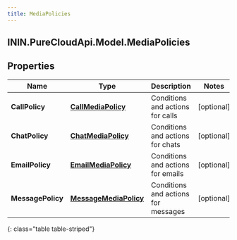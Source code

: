 ```yaml
---
title: MediaPolicies
---
```

## ININ.PureCloudApi.Model.MediaPolicies

## Properties

|Name | Type | Description | Notes|
|------------ | ------------- | ------------- | -------------|
| **CallPolicy** | [**CallMediaPolicy**](CallMediaPolicy.html) | Conditions and actions for calls | [optional] |
| **ChatPolicy** | [**ChatMediaPolicy**](ChatMediaPolicy.html) | Conditions and actions for chats | [optional] |
| **EmailPolicy** | [**EmailMediaPolicy**](EmailMediaPolicy.html) | Conditions and actions for emails | [optional] |
| **MessagePolicy** | [**MessageMediaPolicy**](MessageMediaPolicy.html) | Conditions and actions for messages | [optional] |
{: class="table table-striped"}


